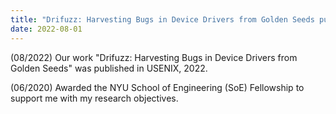 ```yaml
---
title: "Drifuzz: Harvesting Bugs in Device Drivers from Golden Seeds published in USENIX, 2022"
date: 2022-08-01
---
```

(08/2022) Our work "Drifuzz: Harvesting Bugs in Device Drivers from Golden Seeds" was published in USENIX, 2022.

(06/2020) Awarded the NYU School of Engineering (SoE) Fellowship to support me with my research objectives. 